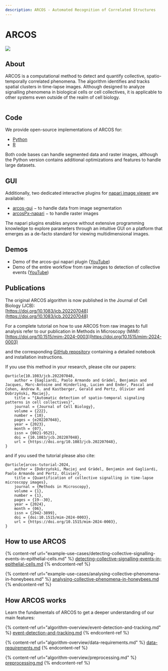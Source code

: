 ```yaml
---
description: ARCOS - Automated Recognition of Correlated Structures
---
```


# ARCOS

![](https://github.com/user-attachments/assets/15541b30-d772-4e5d-89bd-a4ca1fdbdf96)

## About

ARCOS is a computational method to detect and quantify collective, spatio-temporally correlated phenomena. The algorithm identifies and tracks spatial clusters in time-lapse images. Although designed to analyze signalling phenomena in biological cells or cell collectives, it is applicable to other systems even outside of the realm of cell biology.



<figure><img src=".gitbook/assets/erk-waves-mdck-2rows.gif" alt=""><figcaption></figcaption></figure>

## Code

We provide open-source implementations of ARCOS for:

* [Python](https://github.com/pertzlab/arcos4py)
* [R](https://github.com/pertzlab/ARCOS)

Both code bases can handle segmented data and raster images, although the Python version contains additional optimizations and features to handle large datasets.

## GUI

Additionally, two dedicated interactive plugins for [napari image viewer](https://napari.org/stable/) are available:

* [arcos-gui](https://github.com/pertzlab/arcos-gui) − to handle data from image segmentation
* [arcosPx-napari](https://github.com/pertzlab/arcosPx-napari) − to handle raster images

The napari plugins enables anyone without extensive programming knowledge to explore parameters through an intuitive GUI on a platform that emerges as a de-facto standard for viewing multidimensional images.

## Demos

* Demo of the arcos-gui napari plugin ([YouTube](https://youtu.be/hG_z_BFcAiQ))
* Demo of the entire workflow from raw images to detection of collective events ([YouTube](https://youtu.be/vVDYst-1SyM?si=wk3fnatOTQc4bMn5))

## Publications

The original ARCOS algorithm is now published in the Journal of Cell Biology (JCB):\
[https://doi.org/10.1083/jcb.202207048](https://doi.org/10.1083/jcb.202207048)

For a complete tutorial on how to use ARCOS from raw images to full analysis refer to our publication in Methods in Microscopy (MiM):\
[https://doi.org/10.1515/mim-2024-0003](https://doi.org/10.1515/mim-2024-0003)

and the corresponding [GitHub repository](https://github.com/pertzlab/ARCOS-tutorial) containing a detailed notebook and installation instructions.

If you use this method in your research, please cite our papers:

```
@article{10.1083/jcb.202207048,
    author = {Gagliardi, Paolo Armando and Grädel, Benjamin and Jacques, Marc-Antoine and Hinderling, Lucien and Ender, Pascal and Cohen, Andrew R. and Kastberger, Gerald and Pertz, Olivier and Dobrzyński, Maciej},
    title = "{Automatic detection of spatio-temporal signaling patterns in cell collectives}",
    journal = {Journal of Cell Biology},
    volume = {222},
    number = {10},
    pages = {e202207048},
    year = {2023},
    month = {07},
    issn = {0021-9525},
    doi = {10.1083/jcb.202207048},
    url = {https://doi.org/10.1083/jcb.202207048},
}
```

and if you used the tutorial please also cite:

```
@article{arcos-tutorial-2024,
    author = {Dobrzyński, Maciej and Grädel, Benjamin and Gagliardi, Paolo Armando and Pertz, Olivier},
    title = {Quantification of collective signalling in time-lapse microscopy images},
    journal = {Methods in Microscopy},
    volume = {1},
    number = {1},
    pages = {19--30},
    year = {2024},
    month = {06},
    issn = {2942-3899},
    doi = {doi:10.1515/mim-2024-0003},
    url = {https://doi.org/10.1515/mim-2024-0003},
}
```

## How to use ARCOS

{% content-ref url="example-use-cases/detecting-collective-signalling-events-in-epithelial-cells.md" %}
[detecting-collective-signalling-events-in-epithelial-cells.md](example-use-cases/detecting-collective-signalling-events-in-epithelial-cells.md)
{% endcontent-ref %}

{% content-ref url="example-use-cases/analysing-collective-phenomena-in-honeybees.md" %}
[analysing-collective-phenomena-in-honeybees.md](example-use-cases/analysing-collective-phenomena-in-honeybees.md)
{% endcontent-ref %}

## How ARCOS works

Learn the fundamentals of ARCOS to get a deeper understanding of our main features:

{% content-ref url="algorithm-overview/event-detection-and-tracking.md" %}
[event-detection-and-tracking.md](algorithm-overview/event-detection-and-tracking.md)
{% endcontent-ref %}

{% content-ref url="algorithm-overview/data-requirements.md" %}
[data-requirements.md](algorithm-overview/data-requirements.md)
{% endcontent-ref %}

{% content-ref url="algorithm-overview/preprocessing.md" %}
[preprocessing.md](algorithm-overview/preprocessing.md)
{% endcontent-ref %}
